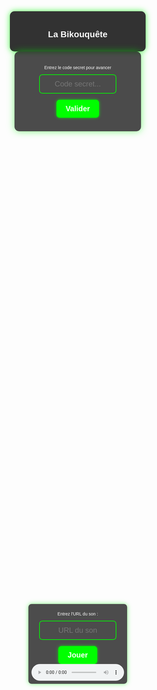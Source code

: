 <!DOCTYPE html>
<html lang="fr">
<head>
    <meta charset="UTF-8">
    <meta name="viewport" content="width=device-width, initial-scale=1.0">
    <style>
        body {
            background-image: url('https://raw.githubusercontent.com/bikoulove/La-Bikouquete/refs/heads/main/maxresdefault.jpg');
            background-size: cover;
            background-position: center;
            background-attachment: fixed;
            margin: 0;
            padding: 0;
            height: 100vh;
            font-family: sans-serif;
            color: white;
            display: flex;
            justify-content: center;
            align-items: center;
            flex-direction: column;
            overflow: hidden;
            position: relative;
        }
        /* Effet heartbeat uniquement sur le background */
        @keyframes heartbeat {
            0% { transform: scale(1); }
            30% { transform: scale(1.02); }
            50% { transform: scale(1); }
            70% { transform: scale(1.02); }
            100% { transform: scale(1); }
        }
        .background-container {
            position: fixed;
            top: 0;
            left: 0;
            width: 100%;
            height: 100%;
            background-image: inherit;
            background-size: cover;
            background-position: center;
            animation: heartbeat 1.5s infinite;
        }
        .title-container {
            background-color: rgba(0, 0, 0, 0.8);
            padding: 20px;
            border-radius: 15px;
            text-align: center;
            width: 400px;
            box-shadow: 0 0 20px rgba(0, 255, 0, 0.7);
        }
        .code-container {
            background-color: rgba(0, 0, 0, 0.7);
            padding: 30px;
            border-radius: 15px;
            text-align: center;
            width: 350px;
            box-shadow: 0 0 25px rgba(0, 255, 0, 0.5);
        }
        input {
            padding: 15px;
            border: 2px solid #00FF00;
            border-radius: 10px;
            background-color: transparent;
            color: white;
            font-size: 1.5rem;
            margin-bottom: 20px;
            width: 250px;
            text-align: center;
        }
        button {
            background-color: #00FF00;
            padding: 15px 30px;
            font-size: 1.5rem;
            border: none;
            border-radius: 10px;
            cursor: pointer;
            transition: 0.3s;
            color: white;
            font-weight: bold;
            box-shadow: 0 0 10px rgba(0, 255, 0, 0.8);
        }
        button:hover {
            transform: scale(0.75);
            background-color: #00cc00;
            box-shadow: 0 0 30px rgba(0, 255, 0, 1);
        }
        .audio-container {
            position: absolute;
            bottom: 20px;
            left: 50%;
            transform: translateX(-50%);
            padding: 10px;
            background-color: rgba(0, 0, 0, 0.7);
            border-radius: 10px;
            box-shadow: 0 0 15px rgba(0, 255, 0, 0.5);
            width: 300px;
            text-align: center;
        }
    </style>
</head>
<body>
    <div class="background-container"></div>
    <div class="title-container">
        <h1>La Bikouquête</h1>
    </div>  
    <div class="code-container">
        <p>Entrez le code secret pour avancer</p>
        <input type="text" id="codeInput" placeholder="Code secret...">
        <br>
        <button onclick="checkCode()">Valider</button>
        <p id="result"></p>
    </div>
    <div class="audio-container">
        <p>Entrez l'URL du son :</p>
        <input type="text" id="audioUrl" placeholder="URL du son">
        <button onclick="playAudio()">Jouer</button>
        <audio id="heartbeatSound" controls loop>
            Votre navigateur ne supporte pas la balise audio.
        </audio>
    </div>
    <script>
        function checkCode() {
            const code = document.getElementById('codeInput').value;
            const correctCode = "Bikou123";
            if (code === correctCode) {
                window.location.href = "page2.html";
            } else {
                document.getElementById('result').innerText = "Code incorrect, réessayez.";
            }
        }
        function playAudio() {
            const audioUrl = document.getElementById('audioUrl').value;
            const audioElement = document.getElementById('heartbeatSound');
            if (audioUrl) {
                audioElement.src = audioUrl;
                audioElement.play().catch(error => console.log("Lecture auto bloquée :", error));
            }
        }
    </script>
</body>
</html>
